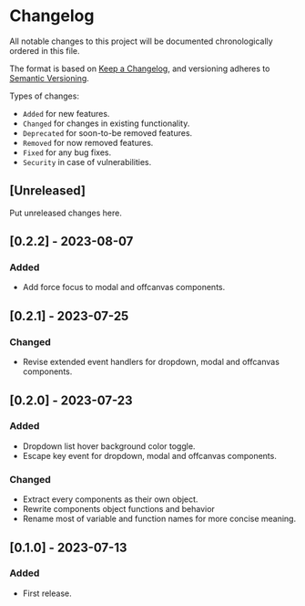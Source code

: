 # Changelog
All notable changes to this project will be documented chronologically ordered
in this file.

The format is based on [Keep a Changelog](https://keepachangelog.com/en/1.0.0/),
and versioning adheres to [Semantic Versioning](https://semver.org/spec/v2.0.0.html).

Types of changes:
* `Added` for new features.
* `Changed` for changes in existing functionality.
* `Deprecated` for soon-to-be removed features.
* `Removed` for now removed features.
* `Fixed` for any bug fixes.
* `Security` in case of vulnerabilities.

## [Unreleased]
Put unreleased changes here.

## [0.2.2] - 2023-08-07
### Added
- Add force focus to modal and offcanvas components.

## [0.2.1] - 2023-07-25
### Changed
- Revise extended event handlers for dropdown, modal and offcanvas components.

## [0.2.0] - 2023-07-23
### Added
- Dropdown list hover background color toggle.
- Escape key event for dropdown, modal and offcanvas components.

### Changed
- Extract every components as their own object.
- Rewrite components object functions and behavior
- Rename most of variable and function names for more concise meaning.

## [0.1.0] - 2023-07-13
### Added
- First release.